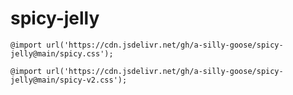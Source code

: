 # spicy-jelly

```
@import url('https://cdn.jsdelivr.net/gh/a-silly-goose/spicy-jelly@main/spicy.css');
```

```
@import url('https://cdn.jsdelivr.net/gh/a-silly-goose/spicy-jelly@main/spicy-v2.css');
```
